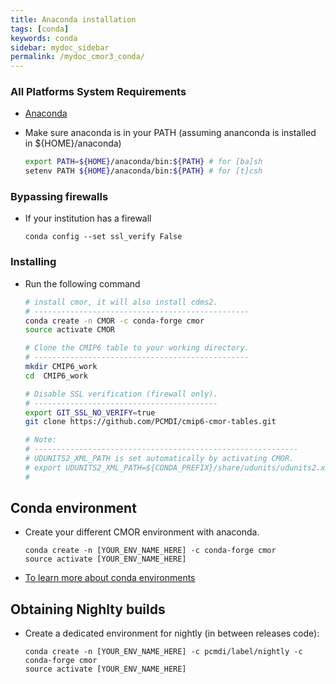 ```yaml
---
title: Anaconda installation
tags: [conda]
keywords: conda
sidebar: mydoc_sidebar
permalink: /mydoc_cmor3_conda/
---
```


### All Platforms System Requirements

  * [Anaconda](https://www.continuum.io/)
  * Make sure anaconda is in your PATH (assuming ananconda is installed in ${HOME}/anaconda)

    ```sh
    export PATH=${HOME}/anaconda/bin:${PATH} # for [ba]sh
    setenv PATH ${HOME}/anaconda/bin:${PATH} # for [t]csh
    ``` 

### Bypassing firewalls

  * If your institution has a firewall

    ```
    conda config --set ssl_verify False
    ```

### Installing

  * Run the following command
   
    ```bash
    # install cmor, it will also install cdms2.
    # ------------------------------------------------
    conda create -n CMOR -c conda-forge cmor
    source activate CMOR

    # Clone the CMIP6 table to your working directory.
    # ------------------------------------------------
    mkdir CMIP6_work
    cd  CMIP6_work

    # Disable SSL verification (firewall only).
    # -----------------------------------------
    export GIT_SSL_NO_VERIFY=true
    git clone https://github.com/PCMDI/cmip6-cmor-tables.git

    # Note:
    # -----------------------------------------------------------
    # UDUNITS2_XML_PATH is set automatically by activating CMOR. 
    # export UDUNITS2_XML_PATH=${CONDA_PREFIX}/share/udunits/udunits2.xml
    #
    ```

## Conda environment

  * Create your different CMOR environment with anaconda.

    ```
    conda create -n [YOUR_ENV_NAME_HERE] -c conda-forge cmor
    source activate [YOUR_ENV_NAME_HERE]
    ```

  * [To learn more about conda environments](http://conda.pydata.org/docs/using/envs.html)

## Obtaining Nighlty builds

  * Create a dedicated environment for nightly (in between releases code):
    ```
    conda create -n [YOUR_ENV_NAME_HERE] -c pcmdi/label/nightly -c conda-forge cmor
    source activate [YOUR_ENV_NAME_HERE]
    ```
